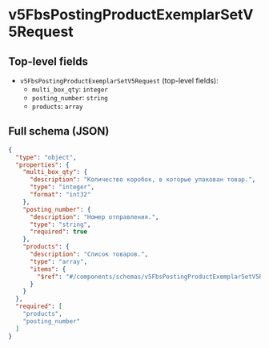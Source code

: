 # v5FbsPostingProductExemplarSetV5Request

## Top-level fields
- `v5FbsPostingProductExemplarSetV5Request` (top-level fields):
  - `multi_box_qty`: `integer`
  - `posting_number`: `string`
  - `products`: `array`

## Full schema (JSON)
```json
{
  "type": "object",
  "properties": {
    "multi_box_qty": {
      "description": "Количество коробок, в которые упакован товар.",
      "type": "integer",
      "format": "int32"
    },
    "posting_number": {
      "description": "Номер отправления.",
      "type": "string",
      "required": true
    },
    "products": {
      "description": "Список товаров.",
      "type": "array",
      "items": {
        "$ref": "#/components/schemas/v5FbsPostingProductExemplarSetV5RequestProduct"
      }
    }
  },
  "required": [
    "products",
    "posting_number"
  ]
}
```
